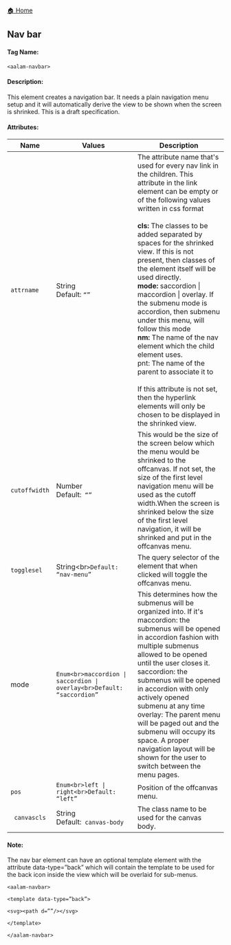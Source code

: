[🏠 Home](README.md)

## Nav bar

#### Tag Name:

`<aalam-navbar>`

#### Description:

This element creates a navigation bar. It needs a plain navigation menu setup and it will automatically derive the view to be shown when the screen is shrinked. This is a draft specification.

#### Attributes:
| Name        | Values                                                                                                                   | Description                                                                                                                                                                                                                                                                                                                                                                                                                                                                                                                                                                                                                                            |
|-------------|---------------------------------------------------------------------------------------------------------------------------|--------------------------------------------------------------------------------------------------------------------------------------------------------------------------------------------------------------------------------------------------------------------------------------------------------------------------------------------------------------------------------------------------------------------------------------------------------------------------------------------------------------------------------------------------------------------------------------------------------------------------------------------------------|
| `attrname`    | String<br>Default: `“”`                                                                                                     | The attribute name that's used for every nav link in the children. This attribute in the link element can be empty or of the following values written in css format<br><br>**cls:** The classes to be added separated by spaces for the shrinked view. If this is not present, then classes of the element itself will be used directly.<br>**mode:** saccordion \| maccordion \| overlay. If the submenu mode is accordion, then submenu under this menu, will follow this mode<br>**nm:** The name of the nav element which the child element uses.<br>pnt: The name of the parent to associate it to<br><br>If this attribute is not set, then the hyperlink elements will only be chosen to be displayed in the shrinked view. |
| `cutoffwidth` | Number<br>Default:` “”`                                                                                                     | This would be the size of the screen below which the menu would be shrinked to the offcanvas. If not set, the size of the first level navigation menu will be used as the cutoff width.When the screen is shrinked below the size of the first level navigation, it will be shrinked and put in the offcanvas menu.                                                                                                                                                                                                                                                                                                                                  |
| `togglesel`   | String<br`>Default: “nav-menu”`                                                                                             | The query selector of the element that when clicked will toggle the offcanvas menu.                                                                                                                                                                                                                                                                                                                                                                                                                                                                                                                                                                    |
| mode        | `Enum<br>maccordion \| saccordion \| overlay<br>Default: “saccordion”`                                                     | This determines how the submenus will be organized into. If it's<br>maccordion: the submenus will be opened in accordion fashion with multiple submenus allowed to be opened until the user closes it.<br>saccordion: the submenus will be opened in accordion with only actively opened submenu at any time<br>overlay: The parent menu will be paged out and the submenu will occupy its space. A proper navigation layout will be shown for the user to switch between the menu pages.                                                                                                                                               |
| `pos`         | `Enum<br>left \| right<br>Default: “left”`                                                                                  | Position of the offcanvas menu.                                                                                                                                                                                                                                                                                                                                                                                                                                                                                                                                                                                                                         |
|` canvascls`   | String<br>Default:` canvas-body`                                                                                            | The class name to be used for the canvas body.                                                                                                                                                                                                                                                                                                                                                                                                                                                                                                                                                                                                         |

#### Note:

The nav bar element can have an optional template element with the attribute data-type=”back” which will contain the template to be used for the back icon inside the view which will be overlaid for sub-menus.

  

`<aalam-navbar>`

`<template data-type=”back”>`

`<svg><path d=””/></svg>`

`</template>`

`</aalam-navbar>`
